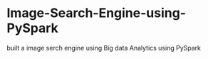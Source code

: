 # Image-Search-Engine-using-PySpark
built a image serch engine using Big data Analytics using PySpark
